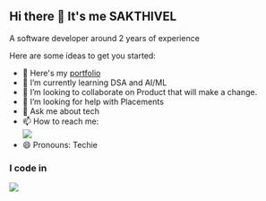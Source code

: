 ## Hi there 👋 It's me SAKTHIVEL

A software developer around 2 years of experience

<!--
**SAKTHIVELMARIMUTHU/SAKTHIVELMARIMUTHU** is a ✨ _special_ ✨ repository because its `README.md` (this file) appears on your GitHub profile.
-->

Here are some ideas to get you started:

- 🔭 Here's my [portfolio](https:)
- 🌱 I’m currently learning DSA and AI/ML
- 👯 I’m looking to collaborate on Product that will make a change.
- 🤔 I’m looking for help with Placements
- 💬 Ask me about tech
- 📫 How to reach me:
<br> <img src="https://img.shields.io/badge/LinkedIn-0077B5?style=for-the-badge&logo=linkedin&logoColor=white"/> 
- 😄 Pronouns: Techie

### I code in
<img src="https://img.icons8.com/?size=100&id=13441&format=png&color=000000"/> 
